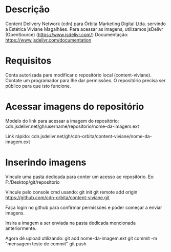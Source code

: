 # Descrição
Content Delivery Network (cdn) para Órbita Marketing Digital Ltda. servindo a Estética Viviane Magalhães.
Para acessar as imagens, utilizamos jsDelivr (OpenSource) (https://www.jsdelivr.com/)
Documentação: https://www.jsdelivr.com/documentation

# Requisitos
Conta autorizada para modificar o repositório local (content-viviane). Contate um programador para lhe dar permissões.
O repositório precisa ser público para que isto funcione.

# Acessar imagens do repositório
Modelo do link para acessar a imagem do repositório:
cdn.jsdelivr.net/gh/username/repositorio/nome-da-imagem.ext

Link rápido:
cdn.jsdelivr.net/gh/cdn-orbita/content-viviane/nome-da-imagem.ext

# Inserindo imagens
Vincule uma pasta dedicada para conter um acesso ao repositório. Ex:
F:/Desktop/git/repositorio

Vincule pelo console cmd usando:
git init
git remote add origin https://github.com/cdn-orbita/content-viviane.git

Faça login no github para confirmar permissões e poder começar a enviar imagens.

Insira a imagem a ser enviada na pasta dedicada mencionada anteriormente.

Agora dê upload utilizando:
git add nome-da-imagem.ext
git commit -m "mensagem teste de commit"
git push
